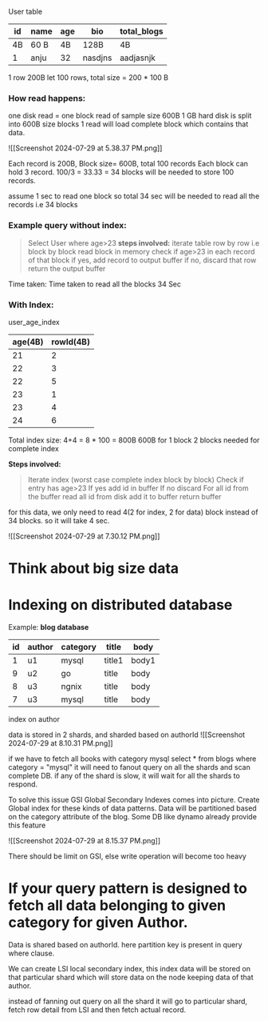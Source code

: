 User table 

| id  | name | age | bio     | total_blogs |
| --- | ---- | --- | ------- | ----------- |
| 4B  | 60 B | 4B  | 128B    | 4B          |
| 1   | anju | 32  | nasdjns | aadjasnjk   |
1 row 200B
let 100 rows, total size = 200 * 100 B 

### How read happens:
one disk read = one block read of sample size 600B
1 GB hard disk is split into 600B size blocks
1 read will load complete block which contains that data.


![[Screenshot 2024-07-29 at 5.38.37 PM.png]]

Each record is 200B, Block size= 600B, total 100 records
Each block can hold 3 record. 
100/3 = 33.33 = 34 blocks will be needed to store 100 records.

assume 1 sec to read one block
so total 34 sec will be needed to read all the records i.e 34 blocks

### Example query without index:
> Select User where age>23
> **steps involved:**
> 	iterate table row by row i.e block by block
> 	read block in memory
> 	check if age>23 in each record of that block
> 	if yes, add record to output buffer
> 	if no, discard that row
> 	return the output buffer

Time taken: Time taken to read all the blocks 34 Sec

### With Index:
user_age_index

| age(4B) | rowId(4B) |
| ------- | --------- |
| 21      | 2         |
| 22      | 3         |
| 22      | 5         |
| 23      | 1         |
| 23      | 4         |
| 24      | 6         |

Total index size: 4+4 = 8 * 100 = 800B
600B for 1 block
2 blocks needed for complete index

**Steps involved:**
> Iterate index (worst case complete index block by block)
> Check if entry has age>23
> If yes add id in buffer
> If no discard
> For all id from the buffer
> 	read all id from disk
> 	add it to buffer
> 	return buffer
> 	


for this data, we only need to read 4(2 for index, 2 for data) block instead of 34 blocks. so it will take 4 sec.

![[Screenshot 2024-07-29 at 7.30.12 PM.png]]



# Think about big size data



# Indexing on distributed database

Example:
**blog database**

| id  | author | category | title  | body  |
| --- | ------ | -------- | ------ | ----- |
| 1   | u1     | mysql    | title1 | body1 |
| 9   | u2     | go       | title  | body  |
| 8   | u3     | ngnix    | title  | body  |
| 7   | u3     | mysql    | title  | body  |

index on author

data is stored in 2 shards, and sharded based on authorId
![[Screenshot 2024-07-29 at 8.10.31 PM.png]]

if we have to fetch all books with category  mysql
	select * from blogs where category = "mysql" 
it will need to fanout query on all the shards and scan complete DB.
	if any of the shard is slow, it will wait for all the shards to respond.
	
To solve this issue GSI Global Secondary Indexes comes into picture.
Create Global index for these kinds of data patterns.
Data will be partitioned based on the category attribute of the blog.
Some DB like dynamo already provide this feature

![[Screenshot 2024-07-29 at 8.15.37 PM.png]]

There should be limit on GSI, else write operation will become too heavy



# If your query pattern is designed to fetch all data belonging to given category for given Author.

Data is shared based on authorId. here partition key is present in query where clause.

We can create LSI local secondary index, this index data will be stored on that particular shard which will store data on the node keeping data of that author. 

instead of fanning out query on all the shard it will go to particular shard, fetch row detail from LSI and then fetch actual record.